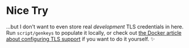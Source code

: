 # Nice Try

...but I don't want to even store real *development* TLS credentials in here. Run `script/genkeys` to populate it locally, or check out [the Docker article about configuring TLS support](https://docs.docker.com/articles/https/) if you want to do it yourself. :sparkles:
